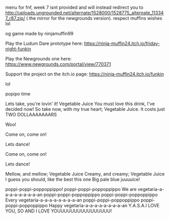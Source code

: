 menu for fnf, week 7 isnt provided and will instead redirect you to http://uploads.ungrounded.net/alternate/1528000/1528775_alternate_113347_r87.zip/ (
the mirror for the newgrounds version). respect muffins wishes lol


og game made by ninjamuffin99

Play the Ludum Dare prototype here: https://ninja-muffin24.itch.io/friday-night-funkin 

Play the Newgrounds one here: https://www.newgrounds.com/portal/view/770371 

Support the project on the itch.io page: https://ninja-muffin24.itch.io/funkin


lol


















































popipo time


Lets take, you're lovin' it! Vegetable Juice
You must love this drink, I've decided now!
So take now, with my true heart; Vegetable Juice.
It costs just TWO DOLLAAAAAAARS

Woo!

Come on, come on!

Lets dance!

Come on, come on!

Lets dance!

Mellow, and mellow; Vegetable Juice
Creamy, and creamy; Vegetable Juice
I guess you should, like the best this one
Big pale blue juuuuice!

poppi-poppi-poppoppippo!
poppi-poppi-poppoppippo
We are vegetaria-a-a-a-a-a-a-a-a-an
poppi-poppi-poppoppippo
poppi-poppi-poppoppippo
Every vegetaria-a-a-a-a-a-a-a-a-an
poppi-poppi-poppoppippo
poppi-poppi-poppoppippo
Happy vegetaria-a-a-a-a-a-a-a-a-an
Y.A.S.A.I LOVE YOU, SO AND I LOVE YOUUUUUUUUUUUUUUUU!
